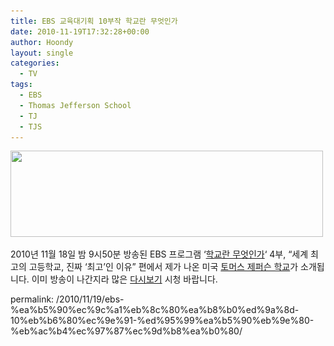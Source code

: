 ```yaml
---
title: EBS 교육대기획 10부작 학교란 무엇인가
date: 2010-11-19T17:32:28+00:00
author: Hoondy
layout: single
categories:
  - TV
tags:
  - EBS
  - Thomas Jefferson School
  - TJ
  - TJS
---
```

[<img class="alignnone size-full wp-image-23" title="EBS 학교란 무엇인가 4부" src="/wp-content/uploads/2010/11/11-19-2010-5-23-02-pm1.png" alt="" width="500" height="138" srcset="/wp-content/uploads/2010/11/11-19-2010-5-23-02-pm1-300x83.png 300w, /wp-content/uploads/2010/11/11-19-2010-5-23-02-pm1-460x127.png 460w, /wp-content/uploads/2010/11/11-19-2010-5-23-02-pm1-688x190.png 688w, /wp-content/uploads/2010/11/11-19-2010-5-23-02-pm1.png 699w" sizes="(max-width: 500px) 100vw, 500px" />](/wp-content/uploads/2010/11/11-19-2010-5-23-02-pm1.png)

2010년 11월 18일 밤 9시50분 방송된 EBS 프로그램 &#8216;[학교란 무엇인가](http://home.ebs.co.kr/school/index.html)&#8216; 4부, &#8220;세계 최고의 고등학교, 진짜 &#8216;최고&#8217;인 이유&#8221; 편에서 제가 나온 미국 [토머스 제퍼슨 학교](http://www.tjs.org)가 소개됩니다. 이미 방송이 나간지라 많은 [다시보기](http://home.ebs.co.kr/reViewLink.jsp?command=vod&client_id=docuprime&menu_seq=1&enc_seq=3061893&out_cp=ebs) 시청 바랍니다.

permalink: /2010/11/19/ebs-%ea%b5%90%ec%9c%a1%eb%8c%80%ea%b8%b0%ed%9a%8d-10%eb%b6%80%ec%9e%91-%ed%95%99%ea%b5%90%eb%9e%80-%eb%ac%b4%ec%97%87%ec%9d%b8%ea%b0%80/
